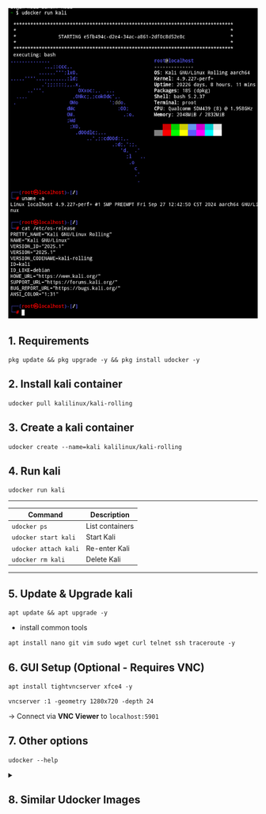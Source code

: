 <img src="https://github.com/xiv3r/kali-termux-udocker/blob/main/udocker.png">

## 1. Requirements 
```
pkg update && pkg upgrade -y && pkg install udocker -y
```
## 2. Install kali container
```
udocker pull kalilinux/kali-rolling
```
## 3. Create a kali container
```
udocker create --name=kali kalilinux/kali-rolling  
```
## 4. Run kali
```
udocker run kali  
```
---
| Command | Description |  
|---------|-------------|  
| `udocker ps` | List containers |  
| `udocker start kali` | Start Kali |  
| `udocker attach kali` | Re-enter Kali |  
| `udocker rm kali` | Delete Kali |

---
## 5. Update & Upgrade kali
```
apt update && apt upgrade -y
```
- install common tools
```
apt install nano git vim sudo wget curl telnet ssh traceroute -y
```
## 6. GUI Setup (Optional - Requires VNC)
```
apt install tightvncserver xfce4 -y
```
```
vncserver :1 -geometry 1280x720 -depth 24  
```  
→ Connect via **VNC Viewer** to `localhost:5901`

## 7. Other options
```
udocker --help
```

<details><summary>

## 8. Similar Udocker Images
</summary>
  
- Blackarch
```
udocker pull blackarchlinux/blackarch
```
- Archlinux
```
udocker pull archlinux
```
- Ubuntu 
```
udocker pull ubuntu:22.04
```
- Debian
```
udocker pull debian:bookworm
```
- Alpine
```
udocker pull alpine:latest
```
- CentOS
```
udocker pull centos:7
```
- Parrot Sec
```
udocker pull parrotsec/security:latest
```
- Fedora
```
udocker pull fedora:latest
```
- Gentoo
```
udocker pull gentoo/stage3
```
- Opensuse
```
udocker pull opensuse/leap:latest
```
- Slackware
```
udocker pull vbatts/slackware:latest
```
- Void
```
udocker pull voidlinux/voidlinux
```
- Alma
```
udocker pull almalinux:9
```
- Artix
```
udocker pull artixlinux/base
```
</details>

